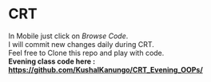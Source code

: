 # CRT 
 In Mobile just click on *Browse Code*.<br/>
 I will commit new changes daily during CRT.<br/>
 Feel free to Clone this repo and play with code. <br/>
 <strong>Evening class code here : https://github.com/KushalKanungo/CRT_Evening_OOPs/ </strong>
